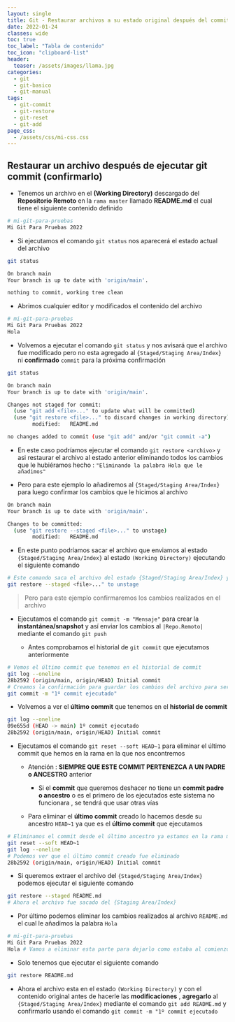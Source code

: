 ```yaml
---
layout: single
title: Git - Restaurar archivos a su estado original después del commit
date: 2022-01-24
classes: wide
toc: true
toc_label: "Tabla de contenido"
toc_icon: "clipboard-list"
header:
  teaser: /assets/images/llama.jpg
categories:
  - git
  - git-basico
  - git-manual
tags:
  - git-commit
  - git-restore
  - git-reset
  - git-add
page_css: 
  - /assets/css/mi-css.css
---
```


## Restaurar un archivo después de ejecutar git commit (confirmarlo)

* Tenemos un archivo en el **(Working Directory)** descargado del **Repositorio Remoto** en la  ``rama master`` llamado **README.md** el cual tiene el siguiente contenido definido

```bash
# mi-git-para-pruebas
Mi Git Para Pruebas 2022
```

* Si ejecutamos el comando ``git status`` nos aparecerá el estado actual del archivo

```bash
git status

On branch main
Your branch is up to date with 'origin/main'.

nothing to commit, working tree clean
```

* Abrimos cualquier editor y modificados el contenido del archivo

```bash
# mi-git-para-pruebas
Mi Git Para Pruebas 2022
Hola
```

* Volvemos a ejecutar el comando ``git status`` y nos avisará que el archivo fue modificado pero no esta agregado al ``{Staged/Staging Area/Index}`` ni **confirmado** ``commit`` para la próxima confirmación

```bash
git status

On branch main
Your branch is up to date with 'origin/main'.

Changes not staged for commit:
  (use "git add <file>..." to update what will be committed)
  (use "git restore <file>..." to discard changes in working directory)
        modified:   README.md

no changes added to commit (use "git add" and/or "git commit -a")
```

* En este caso podríamos ejecutar el comando ``git restore <archivo>`` y asi restaurar el archivo al estado anterior eliminando todos los cambios que le hubiéramos hecho :
 ``"Eliminando la palabra Hola que le añadimos"``

* Pero para este ejemplo lo añadiremos al ``{Staged/Staging Area/Index}`` para luego confirmar los cambios que le hicimos al archivo

```bash
On branch main
Your branch is up to date with 'origin/main'.

Changes to be committed:
  (use "git restore --staged <file>..." to unstage)
        modified:   README.md
```

* En este punto podríamos sacar el archivo que enviamos al estado ``{Staged/Staging Area/Index}`` al estado ``(Working Directory)`` ejecutando el siguiente comando

```bash
# Este comando saca el archivo del estado {Staged/Staging Area/Index} y lo vuelve al estado (Working Directory)
git restore --staged <file>..." to unstage
```

> Pero para este ejemplo confirmaremos los cambios realizados en el archivo

* Ejecutamos el comando ``git commit -m "Mensaje"`` para crear la **instantánea/snapshot** y así enviar los cambios al ``|Repo.Remoto|`` mediante el comando ``git push``

  * Antes comprobamos el historial de ``git commit`` que ejecutamos anteriormente

```bash
# Vemos el último commit que tenemos en el historial de commit
git log --oneline 
28b2592 (origin/main, origin/HEAD) Initial commit
# Creamos la confirmación para guardar los cambios del archivo para ser enviados al |Repo.Remoto|
git commit -m "1º commit ejecutado"
```

* Volvemos a ver el **último commit** que tenemos en el **historial de commit**

```bash
git log --oneline 
09e655d (HEAD -> main) 1º commit ejecutado
28b2592 (origin/main, origin/HEAD) Initial commit
```

* Ejecutamos el comando ``git reset --soft HEAD~1`` para eliminar el último commit que hemos en la rama en la que nos encontremos
  * Atención : **SIEMPRE QUE ESTE COMMIT PERTENEZCA A UN PADRE o ANCESTRO** anterior
    * Si el **commit** que queremos deshacer no tiene un **commit padre o ancestro** o es el primero de los ejecutados este sistema no funcionara , se tendrá que usar otras vías

  * Para eliminar el **último commit** creado lo hacemos desde su ancestro `HEAD~1` ya que es el **último commit** que ejecutamos

```bash
# Eliminamos el commit desde el último ancestro ya estamos en la rama master
git reset --soft HEAD~1
git log --oneline
# Podemos ver que el último commit creado fue eliminado
28b2592 (origin/main, origin/HEAD) Initial commit
```

* Si queremos extraer el archivo del ``{Staged/Staging Area/Index}`` podemos ejecutar el siguiente comando

```bash
git restore --staged README.md 
# Ahora el archivo fue sacado del {Staging Area/Index}
```

* Por último podemos eliminar los cambios realizados al archivo ``README.md`` el cual le añadimos la palabra ``Hola``

```bash
# mi-git-para-pruebas
Mi Git Para Pruebas 2022
Hola # Vamos a eliminar esta parte para dejarlo como estaba al comienzo
```

* Solo tenemos que ejecutar el siguiente comando

```bash
git restore README.md
```

* Ahora el archivo esta en el estado ``(Working Directory)`` y con el contenido original antes de hacerle las **modificaciones** , **agregarlo** al ``{Staged/Staging Area/Index}`` mediante el comando ``git add README.md`` y confirmarlo usando el comando ``git commit -m "1º commit ejecutado``
